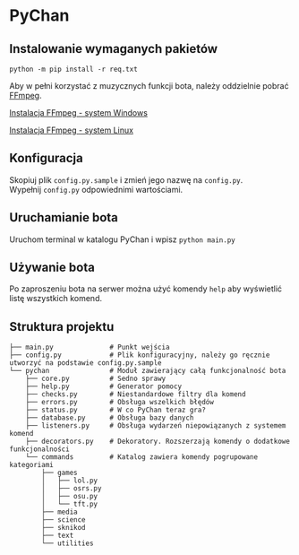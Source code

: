 # PyChan

## Instalowanie wymaganych pakietów  
```python -m pip install -r req.txt```

Aby w pełni korzystać z muzycznych funkcji bota, należy oddzielnie pobrać [FFmpeg](https://ffmpeg.org/).

[Instalacja FFmpeg - system Windows](https://phoenixnap.com/kb/ffmpeg-windows)

[Instalacja FFmpeg - system Linux](https://phoenixnap.com/kb/install-ffmpeg-ubuntu)

## Konfiguracja
Skopiuj plik `config.py.sample` i zmień jego nazwę na `config.py`.  
Wypełnij `config.py` odpowiednimi wartościami.

## Uruchamianie bota
Uruchom terminal w katalogu PyChan i wpisz `python main.py`

## Używanie bota
Po zaproszeniu bota na serwer można użyć komendy `help` aby wyświetlić listę wszystkich komend.

## Struktura projektu
```text
├── main.py              # Punkt wejścia
├── config.py            # Plik konfiguracyjny, należy go ręcznie utworzyć na podstawie config.py.sample
└── pychan               # Moduł zawierający całą funkcjonalność bota
    ├── core.py          # Sedno sprawy
    ├── help.py          # Generator pomocy
    ├── checks.py        # Niestandardowe filtry dla komend
    ├── errors.py        # Obsługa wszelkich błędów
    ├── status.py        # W co PyChan teraz gra?
    ├── database.py      # Obsługa bazy danych
    ├── listeners.py     # Obsługa wydarzeń niepowiązanych z systemem komend
    ├── decorators.py    # Dekoratory. Rozszerzają komendy o dodatkowe funkcjonalności
    └── commands         # Katalog zawiera komendy pogrupowane kategoriami
        ├── games        
        │   ├── lol.py
        │   ├── osrs.py
        │   ├── osu.py
        │   └── tft.py
        ├── media
        ├── science
        ├── sknikod
        ├── text
        └── utilities
```
